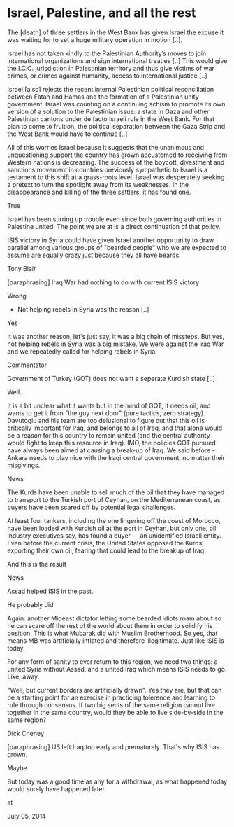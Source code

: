 # Israel, Palestine, and all the rest
The [death] of three settlers in the West Bank has given Israel the excuse it was waiting for to set a huge military operation in motion [..].

Israel has not taken kindly to the Palestinian Authority’s moves to join international organizations and sign international treaties [..] This would give the I.C.C. jurisdiction in Palestinian territory and thus give victims of war crimes, or crimes against humanity, access to international justice [..]

Israel [also] rejects the recent internal Palestinian political reconciliation between Fatah and Hamas and the formation of a Palestinian unity government. Israel was counting on a continuing schism to promote its own version of a solution to the Palestinian issue: a state in Gaza and other Palestinian cantons under de facto Israeli rule in the West Bank. For that plan to come to fruition, the political separation between the Gaza Strip and the West Bank would have to continue [..]

All of this worries Israel because it suggests that the unanimous and unquestioning support the country has grown accustomed to receiving from Western nations is decreasing. The success of the boycott, divestment and sanctions movement in countries previously sympathetic to Israel is a testament to this shift at a grass-roots level. Israel was desperately seeking a pretext to turn the spotlight away from its weaknesses. In the disappearance and killing of the three settlers, it has found one.  

True

Israel has been stirring up trouble even since both governing authorities in Palestine united. The point we are at is a direct continuation of that policy.

ISIS victory in Syria could have given Israel another opportunity to draw parallel among various groups of "bearded people" who we are expected to  assume are equally crazy just because they all have beards.

Tony Blair

[paraphrasing] Iraq War had nothing to do with current ISIS victory

Wrong

* Not helping rebels in Syria was the reason [..]

Yes

It was another reason, let's just say, it was a big chain of missteps. But yes, not helping rebels in Syria was a big mistake. We were against the Iraq War and we repeatedly called for helping rebels in Syria.  

Commentator

Government of Turkey (GOT) does not want a seperate Kurdish state [..]

Well..

It is a bit unclear what it wants but in the mind of GOT,  it needs oil, and wants to get it from "the guy next door" (pure tactics, zero strategy). Davutoglu and his team are too delusional to figure out that this oil is critically important for Iraq, and belongs to all of Iraq, and that alone would be a reason for this country to remain united (and the central authority would fight to keep this resource in Iraq). IMO, the policies GOT pursued have always been aimed at causing a break-up of Iraq. We said before - Ankara needs to play nice with the Iraqi central government, no matter their misgivings.   

News

The Kurds have been unable to sell much of the oil that they have managed to transport to the Turkish port of Ceyhan, on the Mediterranean coast, as buyers have been scared off by potential legal challenges.

At least four tankers, including the one lingering off the coast of Morocco, have been loaded with Kurdish oil at the port in Ceyhan, but only one, oil industry executives say, has found a buyer — an unidentified Israeli entity. Even before the current crisis, the United States opposed the Kurds’ exporting their own oil, fearing that could lead to the breakup of Iraq.

And this is the result

News

Assad helped ISIS in the past.

He probably did

Again: another Mideast dictator letting some bearded idiots  roam about so he can scare off the rest of the world about them in order to solidify his position. This is what Mubarak did with Muslim Brotherhood. So yes, that means MB was artificially inflated and therefore illegitimate. Just like ISIS is today.

For any form of sanity to ever return to this region, we need two things: a united Syria without Assad, and a united Iraq which means ISIS needs to go. Like, away. 

"Well, but current borders are artificially drawn". Yes they are, but that can be a starting point for an exercise in practicing tolerence and learning to rule through consensus. If two big sects of the same religion cannot live together in the same country, would they be able to live side-by-side in the same region? 

Dick Cheney

[paraphrasing] US left Iraq too early and prematurely. That's why ISIS has grown.

Maybe

But today was a good time as any for a withdrawal, as what happened today would surely have happened later.









at

July 05, 2014















